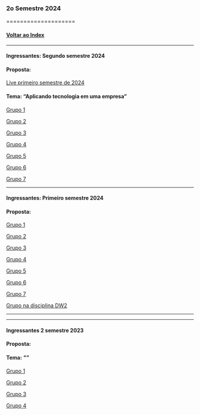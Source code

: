 
### 2o Semestre 2024
====================
#### [Voltar ao Index](README.md)

* * *
#### Ingressantes: Segundo semestre 2024
#### Proposta:  

[Live primeiro semestre de 2024](https://www.youtube.com/live/jeLNnmUUFrM?si=NcLQ4CW4S2aJlOAa)

#### Tema: “Aplicando tecnologia em uma empresa”


[Grupo 1](https://github.com/eliabe36i/Trabalho-de-P.I)

[Grupo 2](https://github.com/Lucas-Ed/grupo-02_pi)

[Grupo 3](https://github.com/JoaoDalonso/P.I-1-SEM-2024)

[Grupo 4](https://github.com/DaviPereiraDaSilva/PIGRUPO4)

[Grupo 5](https://github.com/jmcardoso18/2024.2---PI-Grupo-5---Centro-Salutares)

[Grupo 6](https://github.com/KauaXavier1/ProjetoPI)

[Grupo 7](https://github.com/RafaelRRita/Grupo-07)

* * *
#### Ingressantes: Primeiro semestre 2024
#### Proposta: 


[Grupo 1](https://github.com/bruno-santos382/PI_SEMESTRE_2)

[Grupo 2](https://github.com/GabrielVictorino8266/pi_2_semestre)

[Grupo 3](https://github.com/casemirosjunior/pi_2_semestre)

[Grupo 4](https://github.com/PI-2-semestre-DSM)

[Grupo 5](https://github.com/caiobeteghellia/pi-grupo-5)

[Grupo 6](https://github.com/jp8002/PI_FATEC_2024_2-Semestre)

[Grupo 7](https://github.com/VitorMarciano001/PI_2_semestre)

[Grupo na disciplina DW2]()
* * *

* * *
#### Ingressantes 2 semestre 2023
#### Proposta:  
#### Tema: _"”_



[Grupo 1](https://github.com/bruno87532/PIFATEC3SMDSM)

[Grupo 2](https://github.com/Felipe-candido/Desenvolvimento-PI-3o-Semestre)

[Grupo 3](https://github.com/jonathannrocha/FATEC_2024_3SEM_PI)

[Grupo 4](https://github.com/PedRufino/PI_3Semestre_BemDoCampo)

